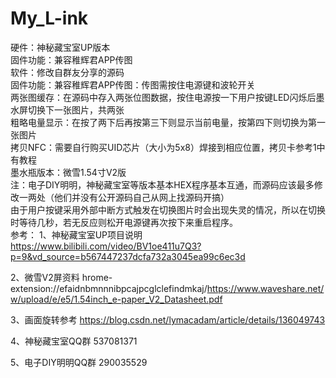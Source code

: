 # My_L-ink

硬件：神秘藏宝室UP版本  
固件功能：兼容稚辉君APP传图  
软件：修改自群友分享的源码  
固件功能：兼容稚辉君APP传图：传图需按住电源键和波轮开关  
         两张图缓存：在源码中存入两张位图数据，按住电源按一下用户按键LED闪烁后墨水屏切换下一张图片，共两张  
         粗略电量显示：在按了两下后再按第三下则显示当前电量，按第四下则切换为第一张图片  
         拷贝NFC：需要自行购买UID芯片（大小为5x8）焊接到相应位置，拷贝卡参考1中有教程  
墨水瓶版本：微雪1.54寸V2版  
注：电子DIY明明，神秘藏宝室等版本基本HEX程序基本互通，而源码应该最多修改一两处（他们并没有公开源码自己从网上找源码开搞）  
   由于用户按键采用外部中断方式触发在切换图片时会出现失灵的情况，所以在切换时等待几秒，若无反应则松开电源键再次按下来重启程序。  
参考：
1、神秘藏宝室UP项目说明
https://www.bilibili.com/video/BV1oe411u7Q3?p=9&vd_source=b567447237dcfa732a3045ea99c6ec3d

2、微雪V2屏资料
hrome-extension://efaidnbmnnnibpcajpcglclefindmkaj/https://www.waveshare.net/w/upload/e/e5/1.54inch_e-paper_V2_Datasheet.pdf

3、画面旋转参考
https://blog.csdn.net/lymacadam/article/details/136049743

4、神秘藏宝室QQ群
537081371

5、电子DIY明明QQ群
290035529
